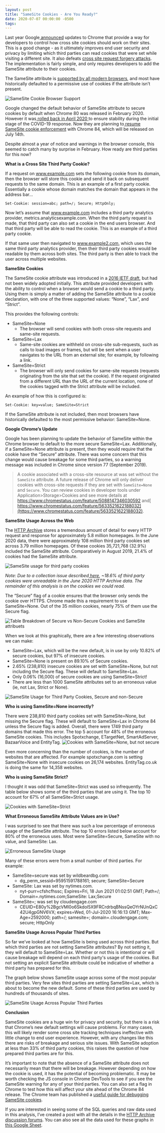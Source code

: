 ```yaml
---
layout: post
title: "SameSite Cookies - Are You Ready?"
date: 2020-07-07 00:00:00 -0500
tags: 
---
```

Last year Google[ announced](https://blog.chromium.org/2019/05/improving-privacy-and-security-on-web.html) updates to Chrome that provide a way for developers to control how cross site cookies should work on their sites. This is a good change - as it ultimately improves end user security and privacy by limiting which third parties can read cookies that were set while visiting a different site. It also defeats [cross site request forgery attacks](https://www.owasp.org/index.php/Cross-Site_Request_Forgery_(CSRF)). The implementation is fairly simple, and only requires developers to add the SameSite attribute to their cookies. 

The SameSite attribute is [supported by all modern browsers](https://caniuse.com/#feat=same-site-cookie-attribute), and most have historically defaulted to a permissive use of cookies if the attribute isn’t present. 

![SameSite Cookie Browser Support](/assets/img/blog/samesite-cookies-are-you-ready/gflnfrrax9xc44z8rxgb.png)

Google changed the default behavior of SameSite attribute to secure cookies by default when Chrome 80 was released in February 2020. However it was[ rolled back in April 2020](https://blog.chromium.org/2020/05/resuming-samesite-cookie-changes-in-july.html)<span style="text-decoration:underline;"> </span>to ensure stability during the initial stage of the COVID-19 response. Now they are planning to[ resume SameSite cookie enforcement](https://blog.chromium.org/2020/05/resuming-samesite-cookie-changes-in-july.html) with Chrome 84, which will be released on July 14th. 

Despite almost a year of notice and warnings in the browser console, this seemed to catch many by surprise in February.  How ready are third parties for this now?

 

**What is a Cross Site Third Party Cookie?**

If a request on www.example.com sets the following cookie from its domain, then the browser will store this cookie and send it back on subsequent requests to the same domain. This is an example of a first party cookie. Essentially a cookie whose domain matches the domain that appears in the address bar...

`Set-Cookie: session=abc; path=/; Secure; HttpOnly;`

Now let’s assume that www.example.com includes a third party analytics provider, metrics.analyticsexample.com. When the third party request is made, that third party can also set a cookie in the end users browser. And that third party will be able to read the cookie. This is an example of a third party cookie.

If that same user then navigated to www.example2.com, which uses the same third party analytics provider, then their third party cookies would be readable by them across both sites. The third party is then able to track the user across multiple websites.

**SameSite Cookies**

The SameSite cookie attribute was introduced in a [2016 IETF draft](https://tools.ietf.org/html/draft-west-first-party-cookies-06), but had not been widely adopted initially.  This attribute provided developers with the ability to control when a browser would send a cookie to a third party. Using them is simply a matter of adding the SameSite attribute to a cookie declaration, with one of the three supported values: “None”, “Lax”, and “Strict”.

This provides the following controls:



*   SameSite=None
    *   The browser will send cookies with both cross-site requests and same-site requests.
*   SameSite=Lax
    *   Same-site cookies are withheld on cross-site sub-requests, such as calls to load images or frames, but will be sent when a user navigates to the URL from an external site; for example, by following a link.
*   SameSite=Strict
    *   The browser will only send cookies for same-site requests (requests originating from the site that set the cookie). If the request originated from a different URL than the URL of the current location, none of the cookies tagged with the Strict attribute will be included.

An example of how this is configured is:

`Set-Cookie: key=value; SameSite=Strict`

If the SameSite attribute is not included, then most browsers have historically defaulted to the most permissive behavior: SameSite=None.

**Google Chrome’s Update**

Google has been planning to update the behavior of SameSite within the Chrome browser to default to the more secure SameSite=Lax. Additionally, if a SameSite=None attribute is present, then they would require that the cookie have the “Secure” attribute. There was some concern that this change would cause breakage for some third parties, so a warning message was included in Chrome since version 77 (September 2019).


>A cookie associated with a cross-site resource at <thirdparty domain> was set without the `SameSite` attribute. A future release of Chrome will only deliver cookies with cross-site requests if they are set with `SameSite=None` and `Secure`. You can review cookies in developer tools under Application>Storage>Cookies and see more details at https://www.chromestatus.com/feature/5088147346030592 and[ https://www.chromestatus.com/feature/5633521622188032](https://www.chromestatus.com/feature/5633521622188032).

 

**SameSite Usage Across the Web**

The [HTTP Archive](https://httparchive.org/) stores a tremendous amount of detail for every HTTP request and response for approximately 5.8 million homepages. In the June 2020 data, there were approximately 108 million third party cookies set across 3.79 million homepages. Of these cookies 35,721,768 (32.9%) included the SameSite attribute.  Comparatively in August 2019, 21.4% of cookies had the SameSite attribute.

![SameSite usage for third party cookies](/assets/img/blog/samesite-cookies-are-you-ready/a1lrpyd2wp7irwpfhbjs.png)

_Note: Due to a collection issue described[ here](https://discuss.httparchive.org/t/does-bigquery-contain-har-archive-or-cookies-of-crawled-webpages/1968/8), ~18.6% of third party cookies were unreadable in the June 2020 HTTP Archive data. The remainder of this analysis is on the cookies we could read._

The “Secure” flag of a cookie ensures that the browser only sends the cookie over HTTPS. Chrome made this a requirement to use SameSite=None. Out of the 35 million cookies, nearly 75% of them use the Secure flag. 

![Table Breakdown of Secure vs Non-Secure Cookies and SameSite attribuets](/assets/img/blog/samesite-cookies-are-you-ready/00imlj5llluyriyrzz2g.png)

When we look at this graphically, there are a few interesting observations we can make:

*   SameSite=Lax, which will be the new default, is in use by only 10.82% of secure cookies, but 97% of insecure cookies.
*   SameSite=None is present on 89.10% of Secure cookies.
*   2.65% (238,810) insecure cookies are set with SameSite=None, but not including the Secure flag.  These will default to SameSite=Lax.
*   Only 0.06% (16,000) of secure cookies are using SameSite=Strict!
*   There are less than 1000 SameSite attributes set to an erroneous value (ie, not Lax, Strict or None).

![SameSite Usage for Third Party Cookies, Secure and non-Secure](/assets/img/blog/samesite-cookies-are-you-ready/gvta0gbt9uemri927dff.png)

**Who is using SameSite=None incorrectly?**

There were 238,810 third party cookies set with SameSite=None, but missing the Secure flag. These will default to SameSite=Lax in Chrome 84 unless the Secure flag is added. Overall, there were 1749 third party domains that made this error. The top 5 account for 48% of the erroneous SameSite cookies. This includes Spotxchange, ETargetNet, SmartAdServer, BazaarVoice and EntityTag. 
![Cookies with SameSite=None, but not secure](/assets/img/blog/samesite-cookies-are-you-ready/3ehsetnuxb2l828noj1a.png)

Even more concerning than the number of cookies, is the number of websites that are affected. For example spotxchange.com is setting SameSite=None with insecure cookies on 26,174 websites. EntityTag.co.uk is doing the same for 14,358 websites.

**Who is using SameSite Strict?**

I thought it was odd that SameSite=Strict was used so infrequently. The table below shows some of the third parties that are using it. The top 10 account for 67% of all SameSite=Strict usage.

![Cookies with SameSite=Strict](/assets/img/blog/samesite-cookies-are-you-ready/p96dsxgsqdo99n11ylwq.png)

**What Erroneous SameSite Attribute Values are in Use?**

I was surprised to see that there was such a low percentage of erroneous usage of the SameSite attribute. The top 10 errors listed below account for 80% of the erroneous uses.  Most were SameSite=Secure, SameSite with no value, and SameSite: Lax. 

![Erroneous SameSite Usage](/assets/img/blog/samesite-cookies-are-you-ready/6i8n6hty9254t2hf8lh7.png)

Many of these errors were from a small number of third parties. For example:  

*   SameSite=secure was set by wildbeardbg.com:
    *   dg_perm_sessid=95951591788161; secure; SameSite=Secure
*   SameSite: Lax was set by nytimes.com.
    *   nyt-purr=cfshcfhssc; Expires=Fri, 18 Jun 2021 01:02:51 GMT; Path=/; Domain=.nytimes.com;SameSite: Lax;Secure
*   SameSite=; was set by cloudengage.com
    *   CEUID=E80y%2BgcVMl0o6Skdol5X9FRCrdrbqBNssQeOYrNUnQxC42U4gpGNV6VX; expires=Wed, 01-Jul-2020 16:16:13 GMT; Max-Age=2592000; path=/; samesite=; domain=.cloudengage.com; secure; HttpOnly  

**SameSite Usage Across Popular Third Parties**

So far we’ve looked at how SameSite is being used across third parties. But which third parties are not setting SameSite attributes? By not setting it, they will default to SameSite=Lax. Whether or not this is intentional or will cause breakage will depend on each third party's usage of the cookies. But not setting an explicit SameSite attribute could be indicative of whether a third party has prepared for this.

The graph below shows SameSite usage across some of the most popular third parties. Very few sites third parties are setting SameSite=Lax, which is about to become the new default.  Some of these third parties are used by hundreds of thousands of sites. 

![SameSite Usage Across Popular Third Parties](/assets/img/blog/samesite-cookies-are-you-ready/zofi46l9kj16ojfc8g3n.png)

**Conclusion**

SameSite cookies are a huge win for privacy and security, but there is a risk that Chrome’s new default settings will cause problems. For many cases, this will likely render some cross site tracking techniques ineffective with little change to end user experience. However, with any changes like this there are risks of breakage and serious site issues. With SameSite adoption at less than 33% of third party cookies, this raises the question of how prepared third parties are for this.

It’s important to note that the absence of a SameSite attribute does not necessarily mean that there will be breakage. However depending on how the cookie is used, it has the potential of becoming problematic. It may be worth checking the JS console in Chrome DevTools to see if you see the SameSite warning for any of your third parties. You can also set a flag in Chrome to test how this will affect your site ahead of the Chrome 84 release. The Chrome team has published a [useful guide for debugging SameSite cookies](https://www.chromium.org/updates/same-site/test-debug).

If you are interested in seeing some of the SQL queries and raw data used in this analysis, I’ve created a post with all the details in the [HTTP Archive discussion forums](https://discuss.httparchive.org/t/samesite-cookies-analysis/1988). You can also see all the data used for these graphs in [this Google Sheet](https://docs.google.com/spreadsheets/d/1-zx1AmcvDDSKjOLsM3-AbV9qVXV-Of6dmps8LG-oMSk/edit?usp=sharing). 
